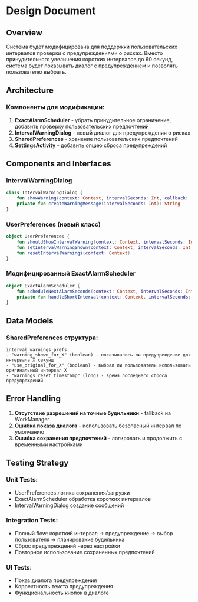 # Design Document

## Overview

Система будет модифицирована для поддержки пользовательских интервалов проверки с предупреждениями о рисках. Вместо принудительного увеличения коротких интервалов до 60 секунд, система будет показывать диалог с предупреждением и позволять пользователю выбрать.

## Architecture

### Компоненты для модификации:

1. **ExactAlarmScheduler** - убрать принудительное ограничение, добавить проверку пользовательских предпочтений
2. **IntervalWarningDialog** - новый диалог для предупреждения о рисках
3. **SharedPreferences** - хранение пользовательских предпочтений
4. **SettingsActivity** - добавить опцию сброса предупреждений

## Components and Interfaces

### IntervalWarningDialog
```kotlin
class IntervalWarningDialog {
    fun showWarning(context: Context, intervalSeconds: Int, callback: (useOriginal: Boolean) -> Unit)
    private fun createWarningMessage(intervalSeconds: Int): String
}
```

### UserPreferences (новый класс)
```kotlin
object UserPreferences {
    fun shouldShowIntervalWarning(context: Context, intervalSeconds: Int): Boolean
    fun setIntervalWarningShown(context: Context, intervalSeconds: Int, useOriginal: Boolean)
    fun resetIntervalWarnings(context: Context)
}
```

### Модифицированный ExactAlarmScheduler
```kotlin
object ExactAlarmScheduler {
    fun scheduleNextAlarmSeconds(context: Context, intervalSeconds: Int, forceOriginal: Boolean = false)
    private fun handleShortInterval(context: Context, intervalSeconds: Int, callback: (finalInterval: Int) -> Unit)
}
```

## Data Models

### SharedPreferences структура:
```
interval_warnings_prefs:
- "warning_shown_for_X" (boolean) - показывалось ли предупреждение для интервала X секунд
- "use_original_for_X" (boolean) - выбрал ли пользователь использовать оригинальный интервал X
- "warnings_reset_timestamp" (long) - время последнего сброса предупреждений
```

## Error Handling

1. **Отсутствие разрешений на точные будильники** - fallback на WorkManager
2. **Ошибка показа диалога** - использовать безопасный интервал по умолчанию
3. **Ошибка сохранения предпочтений** - логировать и продолжить с временными настройками

## Testing Strategy

### Unit Tests:
- UserPreferences логика сохранения/загрузки
- ExactAlarmScheduler обработка коротких интервалов
- IntervalWarningDialog создание сообщений

### Integration Tests:
- Полный flow: короткий интервал → предупреждение → выбор пользователя → планирование будильника
- Сброс предупреждений через настройки
- Повторное использование сохраненных предпочтений

### UI Tests:
- Показ диалога предупреждения
- Корректность текста предупреждения
- Функциональность кнопок в диалоге